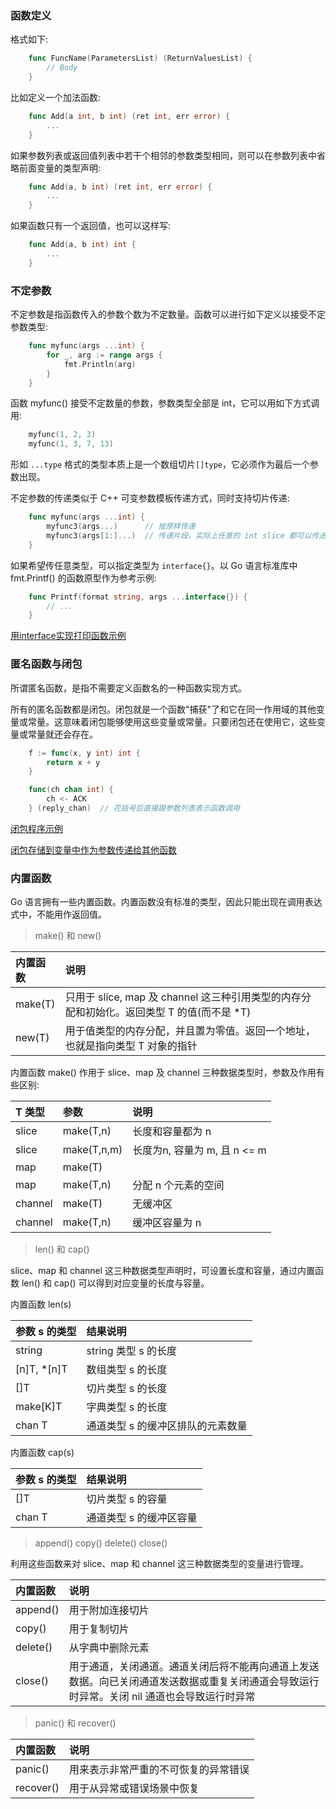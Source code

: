 
### 函数定义

格式如下:
```go
    func FuncName(ParametersList) (ReturnValuesList) {
        // Body
    }
```
比如定义一个加法函数:
```go
    func Add(a int, b int) (ret int, err error) {
        ...
    }
```

如果参数列表或返回值列表中若干个相邻的参数类型相同，则可以在参数列表中省略前面变量的类型声明:
```go
    func Add(a, b int) (ret int, err error) {
        ...
    }
```

如果函数只有一个返回值，也可以这样写:
```go
    func Add(a, b int) int {
        ...
    }
```


### 不定参数

不定参数是指函数传入的参数个数为不定数量。函数可以进行如下定义以接受不定参数类型:
```go
    func myfunc(args ...int) {
        for _, arg := range args {
            fmt.Println(arg)
        }
    }
```
函数 myfunc() 接受不定数量的参数，参数类型全部是 int，它可以用如下方式调用:
```go
    myfunc(1, 2, 3)
    myfunc(1, 3, 7, 13)
```
形如 `...type` 格式的类型本质上是一个数组切片`[]type`，它必须作为最后一个参数出现。

不定参数的传递类似于 C++ 可变参数模板传递方式，同时支持切片传递:
```go
    func myfunc(args ...int) {
        myfunc3(args...)      // 按原样传递
        myfunc3(args[1:]...)  // 传递片段，实际上任意的 int slice 都可以传进去
    }
```
如果希望传任意类型，可以指定类型为 `interface{}`。以 Go 语言标准库中 fmt.Printf() 的函数原型作为参考示例:
```go
    func Printf(format string, args ...interface{}) {
        // ...
    }
```

[用interface实现打印函数示例](t/05_vargs.go)


### 匿名函数与闭包

所谓匿名函数，是指不需要定义函数名的一种函数实现方式。

所有的匿名函数都是闭包。闭包就是一个函数"捕获"了和它在同一作用域的其他变量或常量。这意味着闭包能够使用这些变量或常量。只要闭包还在使用它，这些变量或常量就还会存在。
```go
    f := func(x, y int) int {
        return x + y
    }

    func(ch chan int) {
        ch <- ACK
    } (reply_chan)  // 花括号后直接跟参数列表表示函数调用
```

[闭包程序示例](t/05_closure.go)

[闭包存储到变量中作为参数传递给其他函数](t/05_closure_as_retval.go)


### 内置函数

Go 语言拥有一些内置函数。内置函数没有标准的类型，因此只能出现在调用表达式中，不能用作返回值。

> make() 和 new()

| 内置函数 | 说明 |
|:--------|:-----|
| make(T) | 只用于 slice, map 及 channel 这三种引用类型的内存分配和初始化。返回类型 T 的值(而不是 *T) |
| new(T)  | 用于值类型的内存分配，并且置为零值。返回一个地址，也就是指向类型 T 对象的指针 |

内置函数 make() 作用于 slice、map 及 channel 三种数据类型时，参数及作用有些区别:

| T 类型 | 参数 | 说明 |
|:------|:------|:-----|
| slice | make(T,n) | 长度和容量都为 n |
| slice | make(T,n,m) | 长度为n, 容量为 m, 且 n <= m |
| map   | make(T) | |
| map   | make(T,n) | 分配 n 个元素的空间 |
| channel | make(T) | 无缓冲区 |
| channel | make(T,n) | 缓冲区容量为 n |

> len() 和 cap()

slice、map 和 channel 这三种数据类型声明时，可设置长度和容量，通过内置函数 len() 和 cap() 可以得到对应变量的长度与容量。

内置函数 len(s)

| 参数 s 的类型 | 结果说明 |
|:-------------|:---------|
| string | string 类型 s 的长度 |
| [n]T, *[n]T | 数组类型 s 的长度 |
| []T | 切片类型 s 的长度 |
| make[K]T | 字典类型 s 的长度 |
| chan T | 通道类型 s 的缓冲区排队的元素数量 |

内置函数 cap(s)

| 参数 s 的类型 | 结果说明 |
|:-------------|:---------|
| []T | 切片类型 s 的容量 |
| chan T | 通道类型 s 的缓冲区容量 |

> append() copy() delete() close()

利用这些函数来对 slice、map 和 channel 这三种数据类型的变量进行管理。

| 内置函数 | 说明 |
|:--------|:-----|
| append() | 用于附加连接切片 |
| copy() | 用于复制切片 |
| delete() | 从字典中删除元素 |
| close() | 用于通道，关闭通道。通道关闭后将不能再向通道上发送数据。向已关闭通道发送数据或重复关闭通道会导致运行时异常。关闭 nil 通道也会导致运行时异常 |

> panic() 和 recover()

| 内置函数 | 说明 |
|:--------|:-----|
| panic() | 用来表示非常严重的不可恢复的异常错误 |
| recover() | 用于从异常或错误场景中恢复 |

